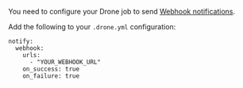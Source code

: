 You need to configure your Drone job to send [Webhook notifications](http://readme.drone.io/usage/notify/webhook/).

Add the following to your `.drone.yml` configuration:
```
notify:
  webhook:
    urls:
      - "YOUR_WEBHOOK_URL"
    on_success: true
    on_failure: true
```
